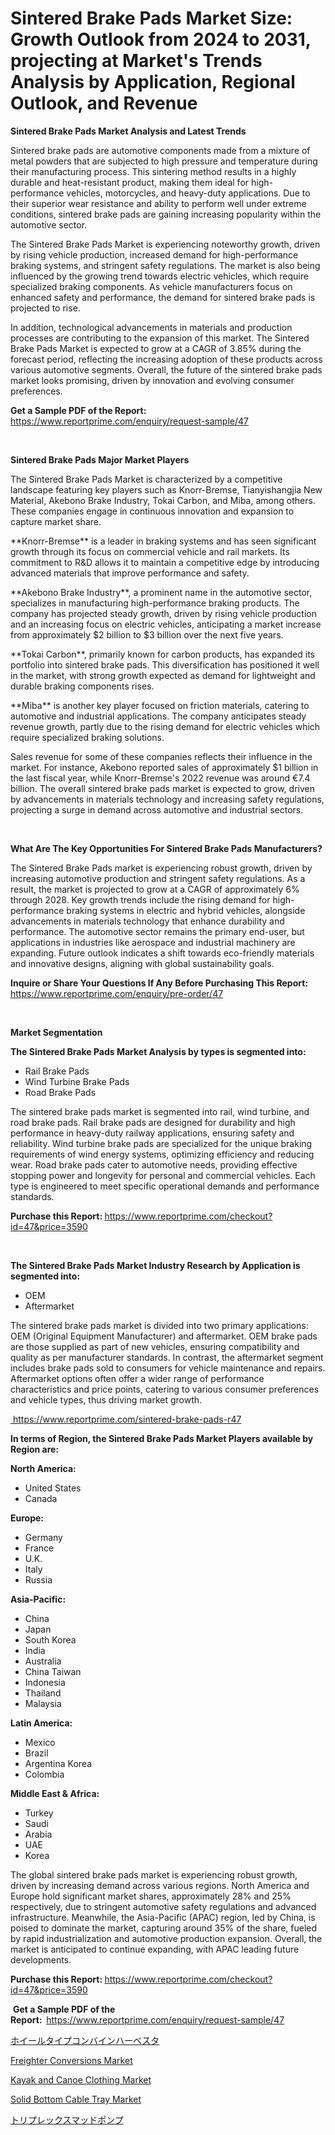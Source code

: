 <p><h1>Sintered Brake Pads Market Size: Growth Outlook from 2024 to 2031, projecting at Market's Trends Analysis by Application, Regional Outlook, and Revenue</h1></p><p><strong>Sintered Brake Pads Market Analysis and Latest Trends</strong></p>
<p><p>Sintered brake pads are automotive components made from a mixture of metal powders that are subjected to high pressure and temperature during their manufacturing process. This sintering method results in a highly durable and heat-resistant product, making them ideal for high-performance vehicles, motorcycles, and heavy-duty applications. Due to their superior wear resistance and ability to perform well under extreme conditions, sintered brake pads are gaining increasing popularity within the automotive sector.</p><p>The Sintered Brake Pads Market is experiencing noteworthy growth, driven by rising vehicle production, increased demand for high-performance braking systems, and stringent safety regulations. The market is also being influenced by the growing trend towards electric vehicles, which require specialized braking components. As vehicle manufacturers focus on enhanced safety and performance, the demand for sintered brake pads is projected to rise.</p><p>In addition, technological advancements in materials and production processes are contributing to the expansion of this market. The Sintered Brake Pads Market is expected to grow at a CAGR of 3.85% during the forecast period, reflecting the increasing adoption of these products across various automotive segments. Overall, the future of the sintered brake pads market looks promising, driven by innovation and evolving consumer preferences.</p></p>
<p><strong>Get a Sample PDF of the Report:&nbsp;</strong> <a href="https://www.reportprime.com/enquiry/request-sample/47">https://www.reportprime.com/enquiry/request-sample/47</a></p>
<p>&nbsp;</p>
<p><strong>Sintered Brake Pads Major Market Players</strong></p>
<p><p>The Sintered Brake Pads Market is characterized by a competitive landscape featuring key players such as Knorr-Bremse, Tianyishangjia New Material, Akebono Brake Industry, Tokai Carbon, and Miba, among others. These companies engage in continuous innovation and expansion to capture market share.</p><p>**Knorr-Bremse** is a leader in braking systems and has seen significant growth through its focus on commercial vehicle and rail markets. Its commitment to R&D allows it to maintain a competitive edge by introducing advanced materials that improve performance and safety.</p><p>**Akebono Brake Industry**, a prominent name in the automotive sector, specializes in manufacturing high-performance braking products. The company has projected steady growth, driven by rising vehicle production and an increasing focus on electric vehicles, anticipating a market increase from approximately $2 billion to $3 billion over the next five years.</p><p>**Tokai Carbon**, primarily known for carbon products, has expanded its portfolio into sintered brake pads. This diversification has positioned it well in the market, with strong growth expected as demand for lightweight and durable braking components rises.</p><p>**Miba** is another key player focused on friction materials, catering to automotive and industrial applications. The company anticipates steady revenue growth, partly due to the rising demand for electric vehicles which require specialized braking solutions.</p><p>Sales revenue for some of these companies reflects their influence in the market. For instance, Akebono reported sales of approximately $1 billion in the last fiscal year, while Knorr-Bremse's 2022 revenue was around €7.4 billion. The overall sintered brake pads market is expected to grow, driven by advancements in materials technology and increasing safety regulations, projecting a surge in demand across automotive and industrial sectors.</p></p>
<p>&nbsp;</p>
<p><strong>What Are The Key Opportunities For Sintered Brake Pads Manufacturers?</strong></p>
<p><p>The Sintered Brake Pads market is experiencing robust growth, driven by increasing automotive production and stringent safety regulations. As a result, the market is projected to grow at a CAGR of approximately 6% through 2028. Key growth trends include the rising demand for high-performance braking systems in electric and hybrid vehicles, alongside advancements in materials technology that enhance durability and performance. The automotive sector remains the primary end-user, but applications in industries like aerospace and industrial machinery are expanding. Future outlook indicates a shift towards eco-friendly materials and innovative designs, aligning with global sustainability goals.</p></p>
<p><strong>Inquire or Share Your Questions If Any Before Purchasing This Report:</strong> <a href="https://www.reportprime.com/enquiry/pre-order/47">https://www.reportprime.com/enquiry/pre-order/47</a></p>
<p>&nbsp;</p>
<p><strong>Market Segmentation</strong></p>
<p><strong>The Sintered Brake Pads Market Analysis by types is segmented into:</strong></p>
<p><ul><li>Rail Brake Pads</li><li>Wind Turbine Brake Pads</li><li>Road Brake Pads</li></ul></p>
<p><p>The sintered brake pads market is segmented into rail, wind turbine, and road brake pads. Rail brake pads are designed for durability and high performance in heavy-duty railway applications, ensuring safety and reliability. Wind turbine brake pads are specialized for the unique braking requirements of wind energy systems, optimizing efficiency and reducing wear. Road brake pads cater to automotive needs, providing effective stopping power and longevity for personal and commercial vehicles. Each type is engineered to meet specific operational demands and performance standards.</p></p>
<p><strong>Purchase this Report:&nbsp;</strong><a href="https://www.reportprime.com/checkout?id=47&price=3590">https://www.reportprime.com/checkout?id=47&price=3590</a></p>
<p>&nbsp;</p>
<p><strong>The Sintered Brake Pads Market Industry Research by Application is segmented into:</strong></p>
<p><ul><li>OEM</li><li>Aftermarket</li></ul></p>
<p><p>The sintered brake pads market is divided into two primary applications: OEM (Original Equipment Manufacturer) and aftermarket. OEM brake pads are those supplied as part of new vehicles, ensuring compatibility and quality as per manufacturer standards. In contrast, the aftermarket segment includes brake pads sold to consumers for vehicle maintenance and repairs. Aftermarket options often offer a wider range of performance characteristics and price points, catering to various consumer preferences and vehicle types, thus driving market growth.</p></p>
<p><a href="https://www.reportprime.com/sintered-brake-pads-r47">&nbsp;https://www.reportprime.com/sintered-brake-pads-r47</a></p>
<p><strong>In terms of Region, the Sintered Brake Pads Market Players available by Region are:</strong></p>
<p>
    <p> <strong> North America: </strong>
        <ul>
            <li>United States</li>
            <li>Canada</li>
        </ul>
        </p> 
    <p> <strong> Europe: </strong>
        <ul>
            <li>Germany</li>
            <li>France</li>
            <li>U.K.</li>
            <li>Italy</li>
            <li>Russia</li>
        </ul>
        </p> 
    <p> <strong> Asia-Pacific: </strong>
        <ul>
            <li>China</li>
            <li>Japan</li>
            <li>South Korea</li>
            <li>India</li>
            <li>Australia</li>
            <li>China Taiwan</li>
            <li>Indonesia</li>
            <li>Thailand</li>
            <li>Malaysia</li>
        </ul>
        </p> 
    <p> <strong> Latin America: </strong>
        <ul>
            <li>Mexico</li>
            <li>Brazil</li>
            <li>Argentina Korea</li>
            <li>Colombia</li>
        </ul>
        </p> 
    <p> <strong> Middle East & Africa: </strong>
        <ul>
            <li>Turkey</li>
            <li>Saudi</li>
            <li>Arabia</li>
            <li>UAE</li>
            <li>Korea</li>
        </ul>
    </p>
    </p>
<p><p>The global sintered brake pads market is experiencing robust growth, driven by increasing demand across various regions. North America and Europe hold significant market shares, approximately 28% and 25% respectively, due to stringent automotive safety regulations and advanced infrastructure. Meanwhile, the Asia-Pacific (APAC) region, led by China, is poised to dominate the market, capturing around 35% of the share, fueled by rapid industrialization and automotive production expansion. Overall, the market is anticipated to continue expanding, with APAC leading future developments.</p></p>
<p><strong>Purchase this Report: </strong><a href="https://www.reportprime.com/checkout?id=47&price=3590">https://www.reportprime.com/checkout?id=47&price=3590</a></p>
<p>&nbsp;<strong>Get a Sample PDF of the Report:&nbsp;&nbsp;</strong><a href="https://www.reportprime.com/enquiry/request-sample/47">https://www.reportprime.com/enquiry/request-sample/47</a></p>
<p><strong></strong></p>
<p><p><a href="https://medium.com/@gordonjast2023/%E3%82%B0%E3%83%AD%E3%83%BC%E3%83%90%E3%83%AB%E3%83%9B%E3%82%A4%E3%83%BC%E3%83%AB%E3%82%BF%E3%82%A4%E3%83%97%E3%82%B3%E3%83%B3%E3%83%90%E3%82%A4%E3%83%B3%E3%83%8F%E3%83%BC%E3%83%99%E3%82%B9%E3%82%BF%E3%83%BC%E5%B8%82%E5%A0%B4%E3%81%AF-2024%E5%B9%B4%E3%81%8B%E3%82%892031%E5%B9%B4%E3%81%BE%E3%81%A7%E3%81%AE%E6%9C%9F%E9%96%93%E3%81%AB8-4-%E3%81%AEcagr%E3%81%A7%E6%88%90%E9%95%B7%E3%81%99%E3%82%8B%E3%81%A8%E4%BA%88%E6%B8%AC%E3%81%95%E3%82%8C%E3%81%A6%E3%81%84%E3%81%BE%E3%81%99-7da3a60be17a">ホイールタイプコンバインハーベスタ</a></p><p><a href="https://github.com/dringals/Market-Research-Report-List-5/blob/main/freighter-conversions-market.md">Freighter Conversions Market</a></p><p><a href="https://issuu.com/reportprime-2/docs/kayak-and-canoe-clothing-market-siz_50c77820393413">Kayak and Canoe Clothing Market</a></p><p><a href="https://medium.com/@vaniquavaughn8/solid-bottom-cable-tray-market-size-by-type-aluminium-steel-stainless-steel-others-by-product-ed4496a2c5b5">Solid Bottom Cable Tray Market</a></p><p><a href="https://medium.com/@gordonjast2023/%E3%83%88%E3%83%AA%E3%83%97%E3%83%AC%E3%83%83%E3%82%AF%E3%82%B9%E6%B3%A5%E3%83%9D%E3%83%B3%E3%83%97%E5%B8%82%E5%A0%B4%E3%81%AE%E5%8B%95%E5%90%91%E3%81%A8%E5%88%86%E6%9E%90-%E5%B0%86%E6%9D%A5%E3%81%AE%E6%88%90%E9%95%B7%E3%81%AE%E3%81%9F%E3%82%81%E3%81%AE%E6%A9%9F%E4%BC%9A%E3%81%A8%E8%AA%B2%E9%A1%8C-2024-2031-e034ce180eb3">トリプレックスマッドポンプ</a></p></p>